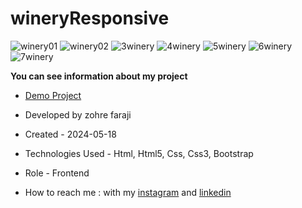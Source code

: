 # wineryResponsive

![winery01](https://github.com/zohreFaraji/wineryBootstrapResponsive030229/assets/165832749/700ec99a-8044-4d2d-8443-400b446783e1)
![winery02](https://github.com/zohreFaraji/wineryBootstrapResponsive030229/assets/165832749/2652ae29-3a6a-490b-9b7b-06475bf108fa)
![3winery](https://github.com/zohreFaraji/wineryBootstrapResponsive030229/assets/165832749/955c3824-8ab4-4319-ba61-299223b1b24b)
![4winery](https://github.com/zohreFaraji/wineryBootstrapResponsive030229/assets/165832749/ffc0f251-d483-44b8-99e2-508e5d4ae27d)
![5winery](https://github.com/zohreFaraji/wineryBootstrapResponsive030229/assets/165832749/b34bc793-4774-4f4f-9605-55d5be082233)
![6winery](https://github.com/zohreFaraji/wineryBootstrapResponsive030229/assets/165832749/1bd761e1-5d05-4e17-94c2-4bf81cf5cde3)
![7winery](https://github.com/zohreFaraji/wineryBootstrapResponsive030229/assets/165832749/e63f25c5-af4a-47f9-adad-07d9cec24c4c)

**You can see information about my project**

- [Demo Project](https://zohrefaraji.github.io/wineryBootstrapResponsive030229/)

- Developed by zohre faraji

- Created - 2024-05-18

- Technologies Used - Html, Html5, Css, Css3, Bootstrap

- Role - Frontend

- How to reach me : with my [instagram](https://www.instagram.com/zohrefaraji212/) and [linkedin](https://www.linkedin.com/in/zohre-faraji-41822315a/)
